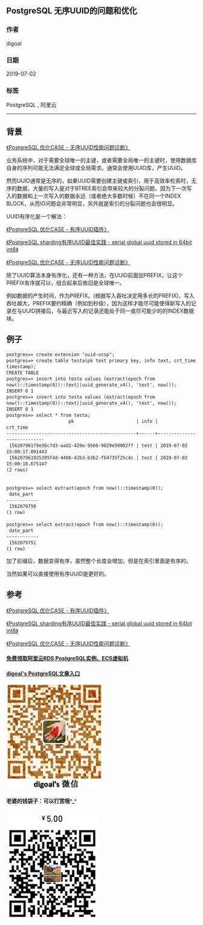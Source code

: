 ## PostgreSQL 无序UUID的问题和优化  
                                                                   
### 作者                                                                   
digoal                                                                   
                                                                   
### 日期                                                                   
2019-07-02                                                                 
                                                                   
### 标签                                                                   
PostgreSQL , 阿里云       
                                                                   
----                                                                   
                                                                   
## 背景    
[《PostgreSQL 优化CASE - 无序UUID性能问题诊断》](../201210/20121024_01.md)    
  
业务系统中，对于需要全球唯一的主键，或者需要全局唯一的主键时，使用数据库自身的序列可能无法满足全球或全局需求。通常会使用UUID库，产生UUID。  
  
然而UUID通常是无序的，如果UUID需要创建主键或索引，用于高效率检索时，无序的数据，大量的写入是对于BTREE索引会带来较大的分裂问题，因为下一次写入的数据和上一次写入的数据永远（或者绝大多数时候）不在同一个INDEX BLOCK，从而IO问题会非常明显，另外就是索引的分裂问题也会很明显。  
  
UUID有序化是一个解法：  
  
[《PostgreSQL 优化CASE - 有序UUID插件》](../201812/20181202_01.md)    
  
[《PostgreSQL sharding有序UUID最佳实践 - serial global uuid stored in 64bit int8》](../201301/20130122_01.md)    
  
[《PostgreSQL 优化CASE - 无序UUID性能问题诊断》](../201210/20121024_01.md)    
  
除了UUID算法本身有序化，还有一种方法，在UUID前面加PREFIX，让这个PREFIX有序就可以，组合起来后依旧是全球唯一。  
  
例如数据的产生时间，作为PREFIX。(根据写入吞吐决定用多长的PREFIX)，写入吞吐越大，PREFIX要约精确（例如到秒级），因为这样才能尽可能使得新写入的记录在与UUID拼接后，与最近写入的记录还能处于同一或尽可能少的的INDEX数据块。  
  
## 例子  
```  
postgres=> create extension "uuid-ossp";  
postgres=> create table testa(pk text primary key, info text, crt_time timestamp);  
CREATE TABLE  
postgres=> insert into testa values (extract(epoch from now()::timestamp(0))::text||uuid_generate_v4(), 'test', now());  
INSERT 0 1  
postgres=> insert into testa values (extract(epoch from now()::timestamp(0))::text||uuid_generate_v4(), 'test', now());  
INSERT 0 1  
postgres=> select * from testa;  
                       pk                       | info |          crt_time            
------------------------------------------------+------+----------------------------  
 15620796179e36c7d3-aad2-429e-9560-9029e50002ff | test | 2019-07-02 15:00:17.091443  
 156207961925395f4d-4406-42b3-b3b2-fb4735f25c4c | test | 2019-07-02 15:00:18.675147  
(2 rows)  
  
  
postgres=> select extract(epoch from now()::timestamp(0));  
 date_part    
------------  
 1562079750  
(1 row)  
  
postgres=> select extract(epoch from now()::timestamp(0));  
 date_part    
------------  
 1562079751  
(1 row)  
```  
    
加了前缀后，数据变得有序，虽然整个长度会增加，但是在索引里面是有序的。    
  
当然如果可以直接使用有序UUID是更好的。  
    
## 参考  
[《PostgreSQL 优化CASE - 有序UUID插件》](../201812/20181202_01.md)    
  
[《PostgreSQL sharding有序UUID最佳实践 - serial global uuid stored in 64bit int8》](../201301/20130122_01.md)    
  
[《PostgreSQL 优化CASE - 无序UUID性能问题诊断》](../201210/20121024_01.md)    
    
  
  
  
  
  
  
  
  
  
#### [免费领取阿里云RDS PostgreSQL实例、ECS虚拟机](https://free.aliyun.com/ "57258f76c37864c6e6d23383d05714ea")
  
  
#### [digoal's PostgreSQL文章入口](https://github.com/digoal/blog/blob/master/README.md "22709685feb7cab07d30f30387f0a9ae")
  
  
![digoal's weixin](../pic/digoal_weixin.jpg "f7ad92eeba24523fd47a6e1a0e691b59")
  
  
#### 老婆的钱袋子：可以打赏哦^_^  
![wife's weixin ds](../pic/wife_weixin_ds.jpg "acd5cce1a143ef1d6931b1956457bc9f")
  
